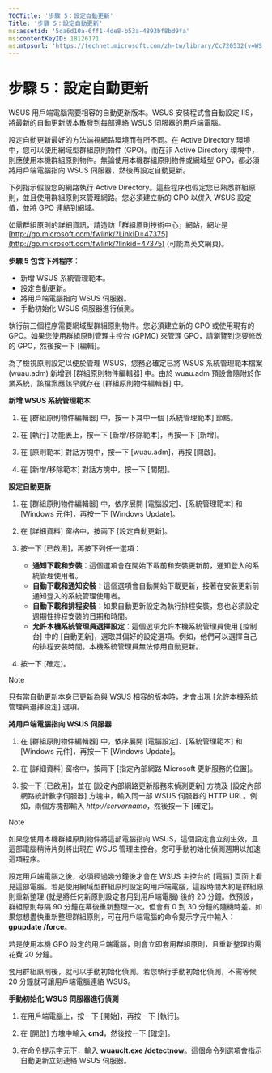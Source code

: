 ```yaml
---
TOCTitle: '步驟 5：設定自動更新'
Title: '步驟 5：設定自動更新'
ms:assetid: '5da6d10a-6ff1-4de8-b53a-4893bf8bd9fa'
ms:contentKeyID: 18126171
ms:mtpsurl: 'https://technet.microsoft.com/zh-tw/library/Cc720532(v=WS.10)'
---
```


步驟 5：設定自動更新
====================

WSUS 用戶端電腦需要相容的自動更新版本。WSUS 安裝程式會自動設定 IIS，將最新的自動更新版本散發到每部連絡 WSUS 伺服器的用戶端電腦。

設定自動更新最好的方法端視網路環境而有所不同。在 Active Directory 環境中，您可以使用網域型群組原則物件 (GPO)。而在非 Active Directory 環境中，則應使用本機群組原則物件。無論使用本機群組原則物件或網域型 GPO，都必須將用戶端電腦指向 WSUS 伺服器，然後再設定自動更新。

下列指示假設您的網路執行 Active Directory。這些程序也假定您已熟悉群組原則，並且使用群組原則來管理網路。您必須建立新的 GPO 以併入 WSUS 設定值，並將 GPO 連結到網域。

如需群組原則的詳細資訊，請造訪「群組原則技術中心」網站，網址是 [http://go.microsoft.com/fwlink/?LinkID=47375](http://go.microsoft.com/fwlink/?linkid=47375) (可能為英文網頁)。

**步驟 5 包含下列程序**：

-   新增 WSUS 系統管理範本。
-   設定自動更新。
-   將用戶端電腦指向 WSUS 伺服器。
-   手動初始化 WSUS 伺服器進行偵測。

執行前三個程序需要網域型群組原則物件。您必須建立新的 GPO 或使用現有的 GPO。如果您使用群組原則管理主控台 (GPMC) 來管理 GPO，請瀏覽到您要修改的 GPO，然後按一下 \[編輯\]。

為了檢視原則設定以便於管理 WSUS，您務必確定已將 WSUS 系統管理範本檔案 (wuau.adm) 新增到 \[群組原則物件編輯器\] 中。由於 wuau.adm 預設會隨附於作業系統，該檔案應該早就存在 \[群組原則物件編輯器\] 中。

**新增 WSUS 系統管理範本**
1.  在 \[群組原則物件編輯器\] 中，按一下其中一個 \[系統管理範本\] 節點。

2.  在 \[執行\] 功能表上，按一下 \[新增/移除範本\]，再按一下 \[新增\]。

3.  在 \[原則範本\] 對話方塊中，按一下 \[wuau.adm\]，再按 \[開啟\]。

4.  在 \[新增/移除範本\] 對話方塊中，按一下 \[關閉\]。

**設定自動更新**
1.  在 \[群組原則物件編輯器\] 中，依序展開 \[電腦設定\]、\[系統管理範本\] 和 \[Windows 元件\]，再按一下 \[Windows Update\]。

2.  在 \[詳細資料\] 窗格中，按兩下 \[設定自動更新\]。

3.  按一下 \[已啟用\]，再按下列任一選項：

    -   **通知下載和安裝**：這個選項會在開始下載前和安裝更新前，通知登入的系統管理使用者。
    -   **自動下載和通知安裝**：這個選項會自動開始下載更新，接著在安裝更新前通知登入的系統管理使用者。
    -   **自動下載和排程安裝**：如果自動更新設定為執行排程安裝，您也必須設定週期性排程安裝的日期和時間。
    -   **允許本機系統管理員選擇設定**：這個選項允許本機系統管理員使用 \[控制台\] 中的 \[自動更新\]，選取其偏好的設定選項。例如，他們可以選擇自己的排程安裝時間。本機系統管理員無法停用自動更新。

4.  按一下 \[確定\]。

> [!NOTE]
> 只有當自動更新本身已更新為與 WSUS 相容的版本時，才會出現 \[允許本機系統管理員選擇設定\] 選項。

**將用戶端電腦指向 WSUS 伺服器**
1.  在 \[群組原則物件編輯器\] 中，依序展開 \[電腦設定\]、\[系統管理範本\] 和 \[Windows 元件\]，再按一下 \[Windows Update\]。

2.  在 \[詳細資料\] 窗格中，按兩下 \[指定內部網路 Microsoft 更新服務的位置\]。

3.  按一下 \[已啟用\]，並在 \[設定內部網路更新服務來偵測更新\] 方塊及 \[設定內部網路統計數字伺服器\] 方塊中，輸入同一部 WSUS 伺服器的 HTTP URL。例如，兩個方塊都輸入 *http://servername*，然後按一下 \[確定\]。

> [!NOTE]
> 如果您使用本機群組原則物件將這部電腦指向 WSUS，這個設定會立刻生效，且這部電腦稍待片刻將出現在 WSUS 管理主控台。您可手動初始化偵測週期以加速這項程序。

設定用戶端電腦之後，必須經過幾分鐘後才會在 WSUS 主控台的 \[電腦\] 頁面上看見這部電腦。若是使用網域型群組原則設定的用戶端電腦，這段時間大約是群組原則重新整理 (就是將任何新原則設定套用到用戶端電腦) 後的 20 分鐘。依預設，群組原則每隔 90 分鐘在幕後重新整理一次，但會有 0 到 30 分鐘的隨機時差。如果您想盡快重新整理群組原則，可在用戶端電腦的命令提示字元中輸入：**gpupdate /force**。

若是使用本機 GPO 設定的用戶端電腦，則會立即套用群組原則，且重新整理約需花費 20 分鐘。

套用群組原則後，就可以手動初始化偵測。若您執行手動初始化偵測，不需等候 20 分鐘就可讓用戶端電腦連絡 WSUS。

**手動初始化 WSUS 伺服器進行偵測**
1.  在用戶端電腦上，按一下 \[開始\]，再按一下 \[執行\]。

2.  在 \[開啟\] 方塊中輸入 **cmd**，然後按一下 \[確定\]。

3.  在命令提示字元下，輸入 **wuauclt.exe /detectnow**。這個命令列選項會指示自動更新立刻連絡 WSUS 伺服器。
